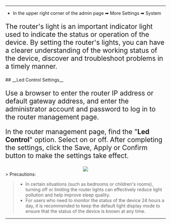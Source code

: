 <style>
    .text {
        font-size: 21px; 
    }
</style>
---
- In the upper right corner of the admin page ➡ More Settings  ➡ System
<p class="text">
The router's light is an important indicator light used to indicate the status or operation of the device. By setting the router's lights, you can have a clearer understanding of the working status of the device, discover and troubleshoot problems in a timely manner.
</p>
## __Led Control Settings__
<p class="text">
Use a browser to enter the router IP address or default gateway address, and enter the administrator account and password to log in to the router management page.
</p>
<p class="text">
In the router management page, find the "<b>Led Control</b>" option. Select on or off. After completing the settings, click the Save, Apply or Confirm button to make the settings take effect.
</p>
<div style="text-align: center;">
    <img class="boxshadow" src="/images/led_ctrl.png">
</div>
> Precautions:

> - In certain situations (such as bedrooms or children's rooms), turning off or limiting the router lights can effectively reduce light pollution and help improve sleep quality.
> - For users who need to monitor the status of the device 24 hours a day, it is recommended to keep the default light display mode to ensure that the status of the device is known at any time.

---